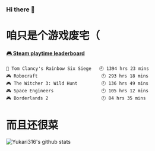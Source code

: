 ### Hi there 👋
# 咱只是个游戏废宅（

<!-- steam-box start -->
#### <a href="https://gist.github.com/0cba8b0651b88aba04324d78de487842" target="_blank">🎮 Steam playtime leaderboard</a>
```text
🔫 Tom Clancy's Rainbow Six Siege   🕘 1394 hrs 23 mins
🎮 Robocraft                        🕘 293 hrs 18 mins
🎮 The Witcher 3: Wild Hunt         🕘 136 hrs 49 mins
🎮 Space Engineers                  🕘 105 hrs 12 mins
🎮 Borderlands 2                    🕘 84 hrs 35 mins
```
<!-- Powered by https://github.com/YouEclipse/steam-box . -->
<!-- steam-box end -->

# 而且还很菜

![Yukari316's github stats](https://github-readme-stats.vercel.app/api?username=Yukari316&show_icons=true)
